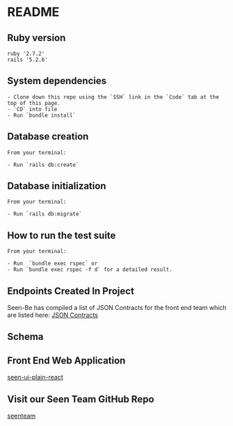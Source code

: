# README

## Ruby version

    ruby '2.7.2'
    rails '5.2.6'

## System dependencies

    - Clone down this repo using the `SSH` link in the `Code` tab at the top of this page.
    - `CD` into file
    - Run `bundle install`

## Database creation

    From your terminal:

    - Run `rails db:create`

## Database initialization

    From your terminal:

    - Run `rails db:migrate`

## How to run the test suite

    From your terminal:

    - Run  `bundle exec rspec` or
    - Run `bundle exec rspec -f d` for a detailed result.


## Endpoints Created In Project

  Seen-Be has compiled a list of JSON Contracts for the front end team which are listed here:
  [JSON Contracts](https://github.com/seenteam/seen-be/wiki)

## Schema



## Front End Web Application  

  [seen-ui-plain-react](https://github.com/seenteam/seen-ui-plain-react)

## Visit our Seen Team GitHub Repo

  [seenteam](https://github.com/seenteam)
